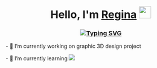 <h1 align="center">Hello, I'm <a href="https://t.me/le_tum" target="_blank">Regina</a> 
<img src="https://github.com/blackcater/blackcater/gifs_and_icons/hi.gif" height="32"/></h1>

<h3 align="center"><a href="https://git.io/typing-svg"><img src="https://readme-typing-svg.herokuapp.com?font=Michroma&size=15&pause=1000&color=F7F7F7&center=true&width=435&lines=I'm+a+student+of+Ecole+42+programming+school" alt="Typing SVG" /></a></h3>

<p font=Michroma>- 🧐 I’m currently working on  graphic 3D design project<p>
<p font=Michroma>- 📝 I’m currently learning <img src="https://github.com/blackcater/blackcater/gifs_and_icons/C++.svgf"><p>


